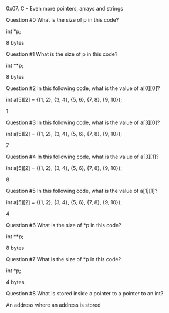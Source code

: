 0x07. C - Even more pointers, arrays and strings

Question #0
What is the size of p in this code?

int *p;

8 bytes

Question #1
What is the size of p in this code?

int **p;

8 bytes

Question #2
In this following code, what is the value of a[0][0]?

int a[5][2] = {{1, 2}, {3, 4}, {5, 6}, {7, 8}, {9, 10}};

1

Question #3
In this following code, what is the value of a[3][0]?

int a[5][2] = {{1, 2}, {3, 4}, {5, 6}, {7, 8}, {9, 10}};

7

Question #4
In this following code, what is the value of a[3][1]?

int a[5][2] = {{1, 2}, {3, 4}, {5, 6}, {7, 8}, {9, 10}};

8

Question #5
In this following code, what is the value of a[1][1]?

int a[5][2] = {{1, 2}, {3, 4}, {5, 6}, {7, 8}, {9, 10}};

4

Question #6
What is the size of *p in this code?

int **p;

8 bytes

Question #7
What is the size of *p in this code?

int *p;

4 bytes

Question #8
What is stored inside a pointer to a pointer to an int?

An address where an address is stored